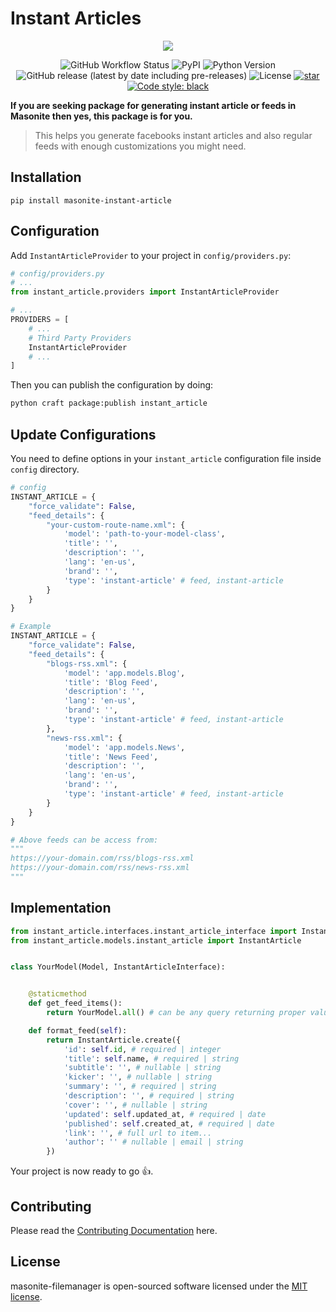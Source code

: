 # Instant Articles

<p align="center">
    <img src="https://banners.beyondco.de/Masonite%20Instant%20Article.png?theme=light&packageManager=pip+install&packageName=masonite-instant-article&pattern=charlieBrown&style=style_2&description=generate%20facebooks%20instant%20articles%20and%20feeds.&md=1&showWatermark=1&fontSize=100px&images=adjustments&widths=50&heights=50">
</p>

<p align="center">
  
  <img alt="GitHub Workflow Status" src="https://github.com/py-package/masonite-instant-articles/actions/workflows/python-package.yml/badge.svg">
  <img alt="PyPI" src="https://img.shields.io/pypi/v/masonite-instant-article">
  <img src="https://img.shields.io/badge/python-3.8+-blue.svg" alt="Python Version">
  <img alt="GitHub release (latest by date including pre-releases)" src="https://img.shields.io/github/v/release/py-package/masonite-instant-articles">
  <img alt="License" src="https://img.shields.io/github/license/py-package/masonite-instant-articles">
  <a href="https://github.com/py-package/masonite-instant-article/stargazers"><img alt="star" src="https://img.shields.io/github/stars/py-package/masonite-instant-articles" /></a>
  <a href="https://github.com/psf/black"><img alt="Code style: black" src="https://img.shields.io/badge/code%20style-black-000000.svg"></a>
</p>

**If you are seeking package for generating instant article or feeds in Masonite then yes, this package is for you.**

> This helps you generate facebooks instant articles and also regular feeds with enough customizations you might need.

## Installation

```shell
pip install masonite-instant-article
```

## Configuration

Add `InstantArticleProvider` to your project in `config/providers.py`:

```python
# config/providers.py
# ...
from instant_article.providers import InstantArticleProvider

# ...
PROVIDERS = [
    # ...
    # Third Party Providers
    InstantArticleProvider
    # ...
]
```

Then you can publish the configuration by doing:

```bash
python craft package:publish instant_article
```

## Update Configurations

You need to define options in your `instant_article` configuration file inside `config` directory.

```python
# config
INSTANT_ARTICLE = {
    "force_validate": False,
    "feed_details": {
        "your-custom-route-name.xml": {
            'model': 'path-to-your-model-class',
            'title': '',
            'description': '',
            'lang': 'en-us',
            'brand': '',
            'type': 'instant-article' # feed, instant-article
        }
    }
}

# Example
INSTANT_ARTICLE = {
    "force_validate": False,
    "feed_details": {
        "blogs-rss.xml": {
            'model': 'app.models.Blog',
            'title': 'Blog Feed',
            'description': '',
            'lang': 'en-us',
            'brand': '',
            'type': 'instant-article' # feed, instant-article
        },
        "news-rss.xml": {
            'model': 'app.models.News',
            'title': 'News Feed',
            'description': '',
            'lang': 'en-us',
            'brand': '',
            'type': 'instant-article' # feed, instant-article
        }
    }
}

# Above feeds can be access from:
"""
https://your-domain.com/rss/blogs-rss.xml
https://your-domain.com/rss/news-rss.xml
"""
```

## Implementation

```python
from instant_article.interfaces.instant_article_interface import InstantArticleInterface
from instant_article.models.instant_article import InstantArticle


class YourModel(Model, InstantArticleInterface):


    @staticmethod
    def get_feed_items():
        return YourModel.all() # can be any query returning proper values

    def format_feed(self):
        return InstantArticle.create({
            'id': self.id, # required | integer
            'title': self.name, # required | string
            'subtitle': '', # nullable | string
            'kicker': '', # nullable | string
            'summary': '', # required | string
            'description': '', # required | string
            'cover': '', # nullable | string
            'updated': self.updated_at, # required | date
            'published': self.created_at, # required | date
            'link': '', # full url to item...
            'author': '' # nullable | email | string
        })
```

Your project is now ready to go :+1:.

## Contributing

Please read the [Contributing Documentation](CONTRIBUTING.md) here.

## License

masonite-filemanager is open-sourced software licensed under the [MIT license](LICENSE).
